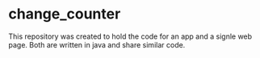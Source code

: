 # change_counter

This repository was created to hold the code for an app and a signle web page. Both are written in java and share similar code.
